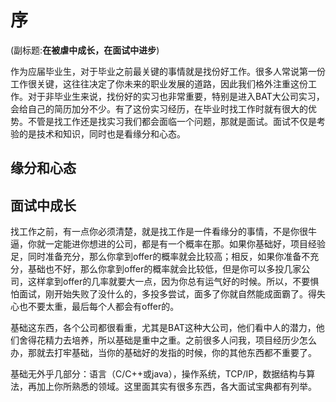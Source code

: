 # 序
(副标题:**在被虐中成长，在面试中进步**)


作为应届毕业生，对于毕业之前最关键的事情就是找份好工作。很多人常说第一份工作很关键，这往往决定了你未来的职业发展的道路，因此我们格外注重这份工作。对于非毕业生来说，找份好的实习也非常重要，特别是进入BAT大公司实习，会给自己的简历加分不少。有了这份实习经历，在毕业时找工作时就有很大的优势。不管是找工作还是找实习我们都会面临一个问题，那就是面试。面试不仅是考验的是技术和知识，同时也是看缘分和心态。


## 缘分和心态


## 面试中成长




找工作之前，有一点你必须清楚，就是找工作是一件看缘分的事情，不是你很牛逼，你就一定能进你想进的公司，都是有一个概率在那。如果你基础好，项目经验足，同时准备充分，那么你拿到offer的概率就会比较高；相反，如果你准备不充分，基础也不好，那么你拿到offer的概率就会比较低，但是你可以多投几家公司，这样拿到offer的几率就要大一点，因为你总有运气好的时候。所以，不要惧怕面试，刚开始失败了没什么的，多投多尝试，面多了你就自然能成面霸了。得失心也不要太重，最后每个人都会有offer的。

基础这东西，各个公司都很看重，尤其是BAT这种大公司，他们看中人的潜力，他们舍得花精力去培养，所以基础是重中之重。之前很多人问我，项目经历少怎么办，那就去打牢基础，当你的基础好的发指的时候，你的其他东西都不重要了。
  
基础无外乎几部分：语言（C/C++或java），操作系统，TCP/IP，数据结构与算法，再加上你所熟悉的领域。这里面其实有很多东西，各大面试宝典都有列举。
  
  


[](https://www.nowcoder.com/discuss/3043?type=2&order=4&pos=65&page=7)

